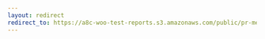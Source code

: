 ```yaml
---
layout: redirect
redirect_to: https://a8c-woo-test-reports.s3.amazonaws.com/public/pr-merge/44156/api/index.html
---
```

